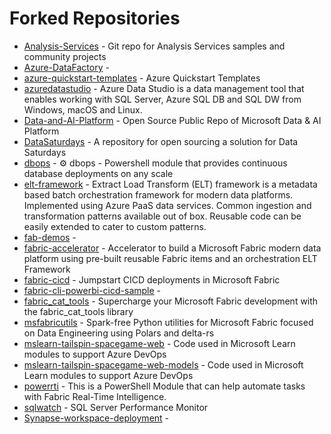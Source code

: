 # Forked Repositories

- [Analysis-Services](None) - Git repo for Analysis Services samples and community projects
- [Azure-DataFactory](None) - 
- [azure-quickstart-templates](None) - Azure Quickstart Templates
- [azuredatastudio](None) - Azure Data Studio is a data management tool that enables working with SQL Server, Azure SQL DB and SQL DW from Windows, macOS and Linux.
- [Data-and-AI-Platform](None) - Open Source Public Repo of Microsoft Data & AI Platform
- [DataSaturdays](None) - A repository for open sourcing a solution for Data Saturdays
- [dbops](None) - ⚙ dbops - Powershell module that provides continuous database deployments on any scale
- [elt-framework](None) - Extract Load Transform (ELT) framework is a metadata based batch orchestration framework for modern data platforms. Implemented using Azure PaaS data services. Common ingestion and transformation patterns available out of box. Reusable code can be easily extended to cater to custom patterns.
- [fab-demos](None) - 
- [fabric-accelerator](None) - Accelerator to build a Microsoft Fabric modern data platform using pre-built reusable Fabric items and an orchestration ELT Framework
- [fabric-cicd](None) - Jumpstart CICD deployments in Microsoft Fabric
- [fabric-cli-powerbi-cicd-sample](None) - 
- [fabric_cat_tools](None) - Supercharge your Microsoft Fabric development with the fabric_cat_tools library
- [msfabricutils](None) - Spark-free Python utilities for Microsoft Fabric focused on Data Engineering using Polars and delta-rs
- [mslearn-tailspin-spacegame-web](None) - Code used in Microsoft Learn modules to support Azure DevOps
- [mslearn-tailspin-spacegame-web-models](None) - Code used in Microsoft Learn modules to support Azure DevOps
- [powerrti](None) - This is a PowerShell Module that can help automate tasks with Fabric Real-Time Intelligence.
- [sqlwatch](None) - SQL Server Performance Monitor
- [Synapse-workspace-deployment](None) - 
